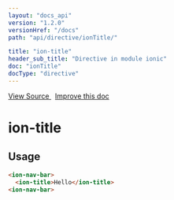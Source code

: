 ```yaml
---
layout: "docs_api"
version: "1.2.0"
versionHref: "/docs"
path: "api/directive/ionTitle/"

title: "ion-title"
header_sub_title: "Directive in module ionic"
doc: "ionTitle"
docType: "directive"
---
```


<div class="improve-docs">
  <a href='https://github.com/driftyco/ionic-v1/blob/master/js/angular/directive/title.js#L1'>
    View Source
  </a>
  &nbsp;
  <a href='http://github.com/driftyco/ionic/edit/1.x/js/angular/directive/title.js#L1'>
    Improve this doc
  </a>
</div>




<h1 class="api-title">

  ion-title



</h1>














  
<h2 id="usage">Usage</h2>
  
```html
<ion-nav-bar>
  <ion-title>Hello</ion-title>
<ion-nav-bar>
```
  
  

  





